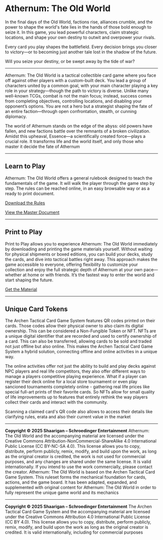 # Athernum: The Old World

In the final days of the Old World, factions rise, alliances crumble, and the power to shape the world's fate lies in the hands of those bold enough to seize it. In this game, you lead powerful characters, claim strategic locations, and shape your own destiny to outwit and overpower your rivals.

Every card you play shapes the battlefield. Every decision brings you closer to victory—or to becoming just another tale lost in the shadow of the future.

Will you seize your destiny, or be swept away by the tide of war?

<hr/>

Athernum: The Old World is a tactical collectible card game where you face off against other players with a custom-built deck. You lead a group of characters united by a common goal, with your main character playing a key role in your strategy—though the path to victory is diverse. Unlike many well-known TCGs, combat is not the main focus; instead, success comes from completing objectives, controlling locations, and disabling your opponent’s options. You are not a hero but a strategist shaping the fate of an entire faction—through open confrontation, stealth, or cunning diplomacy.

The world of Athernum stands on the edge of the abyss: old powers have fallen, and new factions battle over the remnants of a broken civilization. Amidst this upheaval, Essence—a scientifically created force—plays a crucial role. It transforms life and the world itself, and only those who master it decide the fate of Athernum

<hr/>

## Learn to Play

Athernum: The Old World offers a general rulebook designed to teach the fundamentals of the game. It will walk the player through the game step by step. The rules can be reached online, in an easy browsable way or as a ready to print document.

[Download the Rules](https://github.com/SchroedingerEntertainment/Athernum-The-Old-World/tree/main/Rulebooks)

[View the Master Document](https://raw.githubusercontent.com/SchroedingerEntertainment/Athernum-The-Old-World/main/Athernum%20-%20The%20Old%20World%20Comprehensive%20Rules.pdf
)

<hr/>

## Print to Play

Print to Play allows you to experience Athernum: The Old World immediately by downloading and printing the game materials yourself. Without waiting for physical shipments or boxed editions, you can build your decks, study the cards, and dive into tactical battles right away. This approach makes the game accessible to everyone, offering flexibility to customize your collection and enjoy the full strategic depth of Athernum at your own pace—whether at home or with friends. It’s the fastest way to enter the world and start shaping the future.

[Get the Material](https://github.com/SchroedingerEntertainment/Athernum-The-Old-World/tree/main/Print%20n%20Play)

<hr/>

## Unique Card Tokens

The Archen Tactical Card Game System features QR codes printed on their cards. Those codes allow their physical owner to also claim its digital ownership. This can be considered a Non-Fungible Token or NFT. NFTs are a unique digital identifier that are recorded and used to certify ownership of a card. This can also be transferred, allowing cards to be sold and traded not just offline but also online. This makes the Archen Tactical Card Game System a hybrid solution, connecting offline and online activities in a unique way.

The online activities offer not just the ability to build and play decks against NPC players and real life competitors, they also offer different ways to manage a players competitive playing experience. What if a player can register their deck online for a local store tournament or even play sancioned tournaments completely online - gathering real life prices like special full-art prints of their favorite cards. So NFTs allow for small quality of life improvements up to features that entirely rethink the way players collect their cards and interact with the community.

Scanning a claimed card's QR code also allows to access their details like clarifying rules, erata and also their current value in the market

<hr/>

**Copyright © 2025 Shaarigan – Schroedinger Entertainment**
Athernum: The Old World and the accompanying material are licensed under the Creative Commons
Attribution-NonCommercial-ShareAlike 4.0 International Public License (CC BY-NC-SA 4.0). This license allows
you to copy, distribute, perform publicly, remix, modify, and build upon the work, as long as the original creator is
credited, the work is not used for commercial purposes, and any changes are shared under the same license. It
is valid internationally. If you intend to use the work commercially, please contact the creator.
Athernum: The Old World is based on the Archen Tactical Card Game System. This ruleset forms the mechanical
foundation for cards, actions, and the game board. It has been adapted, expanded, and supplemented with
original content for Athernum: The Old World in order to fully represent the unique game world and its mechanics

<hr/>

**Copyright © 2025 Shaarigan – Schroedinger Entertainment**
The Archen Tactical Card Game System and the accompanying material are licensed under the Creative
Commons Attribution 4.0 International Public License (CC BY 4.0). This license allows you to copy, distribute,
perform publicly, remix, modify, and build upon the work as long as the original creator is credited. It is valid
internationally, including for commercial purposes
